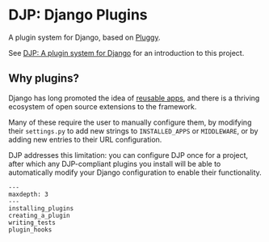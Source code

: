 # DJP: Django Plugins

A plugin system for Django, based on [Pluggy](https://pluggy.readthedocs.io/).

See [DJP: A plugin system for Django](https://simonwillison.net/2024/Sep/25/djp-a-plugin-system-for-django/) for an introduction to this project.

## Why plugins?

Django has long promoted the idea of [reusable apps](https://docs.djangoproject.com/en/5.1/intro/reusable-apps/), and there is a thriving ecosystem of open source extensions to the framework.

Many of these require the user to manually configure them, by modifying their `settings.py` to add new strings to `INSTALLED_APPS` or `MIDDLEWARE`, or by adding new entries to their URL configuration.

DJP addresses this limitation: you can configure DJP once for a project, after which any DJP-compliant plugins you install will be able to automatically modify your Django configuration to enable their functionality.

```{toctree}
---
maxdepth: 3
---
installing_plugins
creating_a_plugin
writing_tests
plugin_hooks
```
